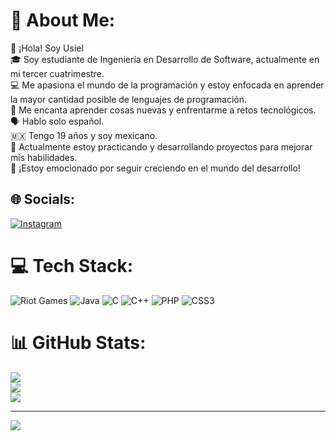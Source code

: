 # 💫 About Me:
👋 ¡Hola! Soy Usiel<br>🎓 Soy estudiante de Ingeniería en Desarrollo de Software, actualmente en mi tercer cuatrimestre.<br>💻 Me apasiona el mundo de la programación y estoy enfocada en aprender la mayor cantidad posible de lenguajes de programación.<br>🌱 Me encanta aprender cosas nuevas y enfrentarme a retos tecnológicos.<br>🗣️ Hablo solo español.<br>🇲🇽 Tengo 19 años y soy mexicano.<br>🔧 Actualmente estoy practicando y desarrollando proyectos para mejorar mis habilidades.<br>🚀 ¡Estoy emocionado por seguir creciendo en el mundo del desarrollo!


## 🌐 Socials:
[![Instagram](https://img.shields.io/badge/Instagram-%23E4405F.svg?logo=Instagram&logoColor=white)](https://instagram.com/curtzu-06) 

# 💻 Tech Stack:
![Riot Games](https://img.shields.io/badge/riotgames-D32936.svg?style=for-the-badge&logo=riotgames&logoColor=white) ![Java](https://img.shields.io/badge/java-%23ED8B00.svg?style=for-the-badge&logo=openjdk&logoColor=white) ![C](https://img.shields.io/badge/c-%2300599C.svg?style=for-the-badge&logo=c&logoColor=white) ![C++](https://img.shields.io/badge/c++-%2300599C.svg?style=for-the-badge&logo=c%2B%2B&logoColor=white) ![PHP](https://img.shields.io/badge/php-%23777BB4.svg?style=for-the-badge&logo=php&logoColor=white) ![CSS3](https://img.shields.io/badge/css3-%231572B6.svg?style=for-the-badge&logo=css3&logoColor=white)
# 📊 GitHub Stats:
![](https://github-readme-stats.vercel.app/api?username=Usiel-Curt&theme=gotham&hide_border=false&include_all_commits=false&count_private=false)<br/>
![](https://nirzak-streak-stats.vercel.app/?user=Usiel-Curt&theme=gotham&hide_border=false)<br/>
![](https://github-readme-stats.vercel.app/api/top-langs/?username=Usiel-Curt&theme=gotham&hide_border=false&include_all_commits=false&count_private=false&layout=compact)

---
[![](https://visitcount.itsvg.in/api?id=Usiel-Curt&icon=4&color=0)](https://visitcount.itsvg.in)

<!-- Proudly created with GPRM ( https://gprm.itsvg.in ) -->
